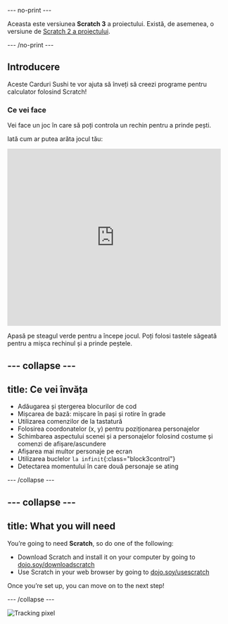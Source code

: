 \--- no-print \---

Aceasta este versiunea **Scratch 3** a proiectului. Există, de asemenea, o versiune de [Scratch 2 a proiectului](https://projects.raspberrypi.org/en/projects/cd-beginner-scratch-sushi-scratch2).

\--- /no-print \---

## Introducere

Aceste Carduri Sushi te vor ajuta să înveți să creezi programe pentru calculator folosind Scratch!

### Ce vei face

Vei face un joc în care să poți controla un rechin pentru a prinde pești.

Iată cum ar putea arăta jocul tău:

<div class="scratch-preview">
  <iframe allowtransparency="true" width="485" height="402" src="https://scratch.mit.edu/projects/embed/205355052/?autostart=false" frameborder="0"></iframe>
</div>

Apasă pe steagul verde pentru a începe jocul. Poți folosi tastele săgeată pentru a mișca rechinul și a prinde peștele.

## \--- collapse \---

## title: Ce vei învăța

+ Adăugarea și ștergerea blocurilor de cod
+ Mișcarea de bază: mișcare în pași și rotire în grade
+ Utilizarea comenzilor de la tastatură
+ Folosirea coordonatelor (x, y) pentru poziționarea personajelor
+ Schimbarea aspectului scenei și a personajelor folosind costume și comenzi de afișare/ascundere
+ Afișarea mai multor personaje pe ecran
+ Utilizarea buclelor `la infinit`{:class="block3control"}
+ Detectarea momentului în care două personaje se ating

\--- /collapse \---

## \--- collapse \---

## title: What you will need

You’re going to need **Scratch**, so do one of the following:

+ Download Scratch and install it on your computer by going to [dojo.soy/downloadscratch](http://dojo.soy/downloadscratch)
+ Use Scratch in your web browser by going to [dojo.soy/usescratch](http://dojo.soy/usescratch)

Once you’re set up, you can move on to the next step!

\--- /collapse \---

![Tracking pixel](http://code.org/api/hour/begin_coderdojo_sushi.png)